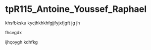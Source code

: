 # tpR115_Antoine_Youssef_Raphael

khsfbksku
kycjhkhkhfgjjfyjxfjgft jg jh 



fhcvgdx


ijhçoygh
kdhfkg